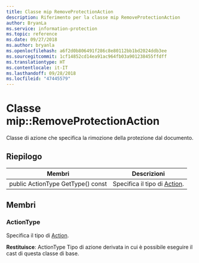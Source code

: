 ```yaml
---
title: Classe mip RemoveProtectionAction
description: Riferimento per la classe mip RemoveProtectionAction
author: BryanLa
ms.service: information-protection
ms.topic: reference
ms.date: 09/27/2018
ms.author: bryanla
ms.openlocfilehash: a6f2d0b806491f286c8e80112bb1bd2024ddb3ee
ms.sourcegitcommit: 1cf14852cd14ea91ac964fb03a901238455ffdff
ms.translationtype: HT
ms.contentlocale: it-IT
ms.lasthandoff: 09/28/2018
ms.locfileid: "47445579"
---
```

# <a name="class-mipremoveprotectionaction"></a>Classe mip::RemoveProtectionAction 
Classe di azione che specifica la rimozione della protezione dal documento.
  
## <a name="summary"></a>Riepilogo
 Membri                        | Descrizioni                                
--------------------------------|---------------------------------------------
 public ActionType GetType() const  |  Specifica il tipo di [Action](class_mip_action.md).
  
## <a name="members"></a>Membri
  
### <a name="actiontype"></a>ActionType
Specifica il tipo di [Action](class_mip_action.md).

  
**Restituisce**: ActionType Tipo di azione derivata in cui è possibile eseguire il cast di questa classe di base.